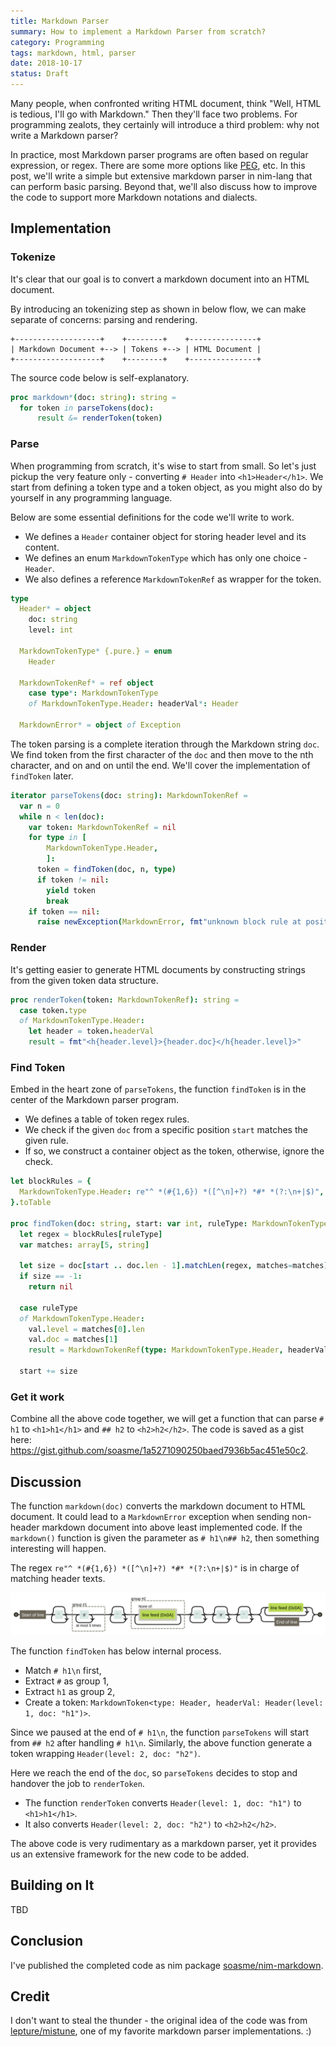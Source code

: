 ```yaml
---
title: Markdown Parser
summary: How to implement a Markdown Parser from scratch?
category: Programming
tags: markdown, html, parser
date: 2018-10-17
status: Draft
---
```


Many people, when confronted writing HTML document, think "Well, HTML is tedious, I'll go with Markdown." Then they'll face two problems. For programming zealots, they certainly will introduce a third problem: why not write a Markdown parser?

In practice, most Markdown parser programs are often based on regular expression, or regex. There are some more options like [PEG](https://github.com/jgm/peg-markdown), etc. In this post, we'll write a simple but extensive markdown parser in nim-lang that can perform basic parsing. Beyond that, we'll also discuss how to improve the code to support more Markdown notations and dialects.

## Implementation

### Tokenize

It's clear that our goal is to convert a markdown document into an HTML document.

By introducing an tokenizing step as shown in below flow,
we can make separate of concerns: parsing and rendering.

```
+-------------------+    +--------+    +---------------+
| Markdown Document +--> | Tokens +--> | HTML Document |
+-------------------+    +--------+    +---------------+
```

The source code below is self-explanatory.

```nim
proc markdown*(doc: string): string =
  for token in parseTokens(doc):
      result &= renderToken(token)
```

### Parse

When programming from scratch, it's wise to start from small. So let's just pickup
the very feature only - converting `# Header` into `<h1>Header</h1>`. We start from
defining a token type and a token object, as you might also do by yourself in any
programming language.

Below are some essential definitions for the code we'll write to work.

* We defines a `Header` container object for storing header level and its content.
* We defines an enum `MarkdownTokenType` which has only one choice - `Header`.
* We also defines a reference `MarkdownTokenRef` as wrapper for the token.

```nim
type
  Header* = object
    doc: string
    level: int

  MarkdownTokenType* {.pure.} = enum
    Header

  MarkdownTokenRef* = ref object
    case type*: MarkdownTokenType
    of MarkdownTokenType.Header: headerVal*: Header

  MarkdownError* = object of Exception
```

The token parsing is a complete iteration through the Markdown string `doc`.
We find token from the first character of the `doc` and then move to
the nth character, and on and on until the end. We'll cover the implementation
of `findToken` later.

```nim
iterator parseTokens(doc: string): MarkdownTokenRef =
  var n = 0
  while n < len(doc):
    var token: MarkdownTokenRef = nil
    for type in [
        MarkdownTokenType.Header,
        ]:
      token = findToken(doc, n, type)
      if token != nil:
        yield token
        break
    if token == nil:
      raise newException(MarkdownError, fmt"unknown block rule at position {n}.")
```

### Render

It's getting easier to generate HTML documents by constructing strings from the
given token data structure.

```nim
proc renderToken(token: MarkdownTokenRef): string =
  case token.type
  of MarkdownTokenType.Header:
    let header = token.headerVal
    result = fmt"<h{header.level}>{header.doc}</h{header.level}>"
```

### Find Token

Embed in the heart zone of `parseTokens`, the function `findToken` is in the center
of the Markdown parser program.

* We defines a table of token regex rules.
* We check if the given `doc` from a specific position `start` matches the given rule.
* If so, we construct a container object as the token, otherwise, ignore the check.

```nim
let blockRules = {
  MarkdownTokenType.Header: re"^ *(#{1,6}) *([^\n]+?) *#* *(?:\n+|$)",
}.toTable

proc findToken(doc: string, start: var int, ruleType: MarkdownTokenType): MarkdownTokenRef =
  let regex = blockRules[ruleType]
  var matches: array[5, string]

  let size = doc[start .. doc.len - 1].matchLen(regex, matches=matches)
  if size == -1:
    return nil

  case ruleType
  of MarkdownTokenType.Header:
    val.level = matches[0].len
    val.doc = matches[1]
    result = MarkdownTokenRef(type: MarkdownTokenType.Header, headerVal: val) 

  start += size
```

### Get it work

Combine all the above code together, we will get a function that can parse `# h1` to `<h1>h1</h1>` and `## h2` to `<h2>h2</h2>`. The code is saved as a gist here: <https://gist.github.com/soasme/1a5271090250baed7936b5ac451e50c2>.

## Discussion

The function `markdown(doc)` converts the markdown document to HTML document. It could lead to a `MarkdownError` exception when sending non-header markdown document into above least implemented code.  If the `markdown()` function is given the parameter as `# h1\n## h2`, then something interesting will happen.

The regex `re"^ *(#{1,6}) *([^\n]+?) *#* *(?:\n+|$)"` is in charge of matching header texts.

![Header Regex Rule](/static/images/markdown-parser-header-regex.svg)

The function `findToken` has below internal process.

* Match `# h1\n` first,
* Extract `#` as group 1,
* Extract `h1` as group 2,
* Create a token: `MarkdownToken<type: Header, headerVal: Header(level: 1, doc: "h1")>`.

Since we paused at the end of `# h1\n`, the function `parseTokens` will start from `## h2` after handling `# h1\n`. Similarly, the above function generate a token wrapping `Header(level: 2, doc: "h2")`.

Here we reach the end of the `doc`, so `parseTokens` decides to stop and handover the job to `renderToken`.

* The function `renderToken` converts `Header(level: 1, doc: "h1")` to `<h1>h1</h1>`.
* It also converts `Header(level: 2, doc: "h2")` to `<h2>h2</h2>`.

The above code is very rudimentary as a markdown parser, yet it provides us an extensive framework for the new code to be added.

## Building on It

TBD

## Conclusion

I've published the completed code as nim package [soasme/nim-markdown].

## Credit

I don't want to steal the thunder - the original idea of the code was from [lepture/mistune], one of my favorite markdown parser implementations. :)

[lepture/mistune]: https://github.com/lepture/mistune
[soasme/nim-markdown]: https://github.com/soasme/nim-markdown
